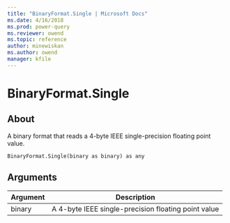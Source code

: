 ```yaml
---
title: "BinaryFormat.Single | Microsoft Docs"
ms.date: 4/16/2018
ms.prod: power-query
ms.reviewer: owend
ms.topic: reference
author: minewiskan
ms.author: owend
manager: kfile
---
```

# BinaryFormat.Single

  
## About  
A binary format that reads a 4-byte IEEE single-precision floating point value.  
  
```  
BinaryFormat.Single(binary as binary) as any  
```  
  
## Arguments  
  
|Argument|Description|  
|------------|---------------|  
|binary|A 4-byte IEEE single-precision floating point value|  
  
